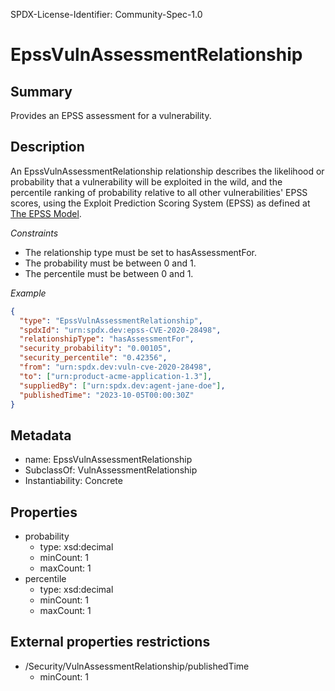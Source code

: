 SPDX-License-Identifier: Community-Spec-1.0

# EpssVulnAssessmentRelationship

## Summary

Provides an EPSS assessment for a vulnerability.

## Description

An EpssVulnAssessmentRelationship relationship describes the likelihood or
probability that a vulnerability will be exploited in the wild, and the
percentile ranking of probability relative to all other vulnerabilities' EPSS
scores, using the Exploit Prediction Scoring System (EPSS) as defined at
[The EPSS Model](https://www.first.org/epss/model).

*Constraints*

- The relationship type must be set to hasAssessmentFor.
- The probability must be between 0 and 1.
- The percentile must be between 0 and 1.

*Example*

```json
{
  "type": "EpssVulnAssessmentRelationship",
  "spdxId": "urn:spdx.dev:epss-CVE-2020-28498",
  "relationshipType": "hasAssessmentFor",
  "security_probability": "0.00105",
  "security_percentile": "0.42356",
  "from": "urn:spdx.dev:vuln-cve-2020-28498",
  "to": ["urn:product-acme-application-1.3"],
  "suppliedBy": ["urn:spdx.dev:agent-jane-doe"],
  "publishedTime": "2023-10-05T00:00:30Z"
}
```

## Metadata

- name: EpssVulnAssessmentRelationship
- SubclassOf: VulnAssessmentRelationship
- Instantiability: Concrete

## Properties

- probability
  - type: xsd:decimal
  - minCount: 1
  - maxCount: 1
- percentile
  - type: xsd:decimal
  - minCount: 1
  - maxCount: 1

## External properties restrictions

- /Security/VulnAssessmentRelationship/publishedTime
  - minCount: 1
